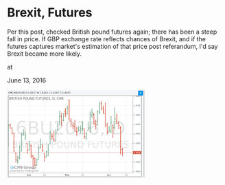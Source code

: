 # Brexit, Futures


Per this post, checked British pound futures again; there has been a steep fall in price. If GBP exchange rate reflects chances of Brexit, and if the futures captures market's estimation of that price post referandum, I'd say Brexit became more likely. 







at

June 13, 2016















![](brex2.jpg)
